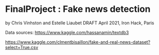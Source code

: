 # FinalProject : Fake news detection 
by Chris Vinhston and Estelle Liaubet DRAFT April 2021, Iron Hack, Paris

Data sources:
https://www.kaggle.com/hassanamin/textdb3

https://www.kaggle.com/clmentbisaillon/fake-and-real-news-dataset?select=True.csv

